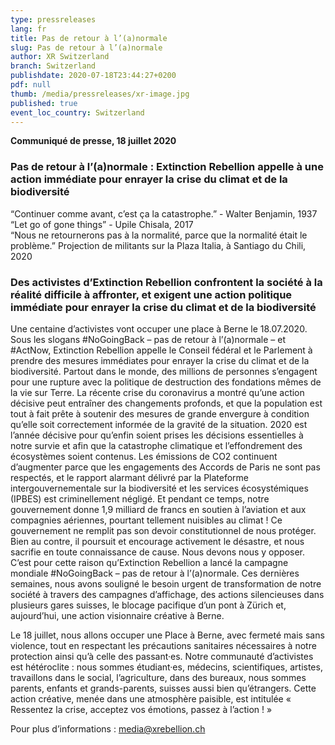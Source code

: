 ```yaml
---
type: pressreleases
lang: fr
title: Pas de retour à l’(a)normale
slug: Pas de retour à l’(a)normale
author: XR Switzerland
branch: Switzerland
publishdate: 2020-07-18T23:44:27+0200
pdf: null
thumb: /media/pressreleases/xr-image.jpg
published: true
event_loc_country: Switzerland
---
```

**Communiqué de presse, 18 juillet 2020**

### Pas de retour à l’(a)normale : Extinction Rebellion appelle à une action immédiate pour enrayer la crise du climat et de la biodiversité

“Continuer comme avant, c’est ça la catastrophe.” - Walter Benjamin, 1937\
“Let go of gone things” - Upile Chisala, 2017\
“Nous ne retournerons pas à la normalité, parce que la normalité était le problème.” Projection de militants sur la Plaza Italia, à Santiago du Chili, 2020

### Des activistes d’Extinction Rebellion confrontent la société à la réalité difficile à affronter, et exigent une action politique immédiate pour enrayer la crise du climat et de la biodiversité

Une centaine d’activistes vont occuper une place à Berne le 18.07.2020. Sous les slogans #NoGoingBack – pas de retour à l’(a)normale – et #ActNow, Extinction Rebellion appelle le Conseil fédéral et le Parlement à prendre des mesures immédiates pour enrayer la crise du climat et de la biodiversité. Partout dans le monde, des millions de personnes s’engagent pour une rupture avec la politique de destruction des fondations mêmes de la vie sur Terre. La récente crise du coronavirus a montré qu’une action décisive peut entraîner des changements profonds, et que la population est tout à fait prête à soutenir des mesures de grande envergure à condition qu’elle soit correctement informée de la gravité de la situation. 2020 est l’année décisive pour qu’enfin soient prises les décisions essentielles à notre survie et afin que la catastrophe climatique et l’effondrement des écosystèmes soient contenus. Les émissions de CO2 continuent d’augmenter parce que les engagements des Accords de Paris ne sont pas respectés, et le rapport alarmant délivré par la Plateforme intergouvernementale sur la biodiversité et les services écosystémiques (IPBES) est criminellement négligé. Et pendant ce temps, notre gouvernement donne 1,9 milliard de francs en soutien à l’aviation et aux compagnies aériennes, pourtant tellement nuisibles au climat ! Ce gouvernement ne remplit pas son devoir constitutionnel de nous protéger. Bien au contre, il poursuit et encourage activement le désastre, et nous sacrifie en toute connaissance de cause. Nous devons nous y opposer. C’est pour cette raison qu’Extinction Rebellion a lancé la campagne mondiale #NoGoingBack – pas de retour à l’(a)normale. Ces dernières semaines, nous avons souligné le besoin urgent de transformation de notre société à travers des campagnes d’affichage, des actions silencieuses dans plusieurs gares suisses, le blocage pacifique d’un pont à Zürich et, aujourd’hui, une action visionnaire créative à Berne.

Le 18 juillet, nous allons occuper une Place à Berne, avec fermeté mais sans violence, tout en respectant les précautions sanitaires nécessaires à notre protection ainsi qu’à celle des passant·es. Notre communauté d’activistes est hétéroclite : nous sommes étudiant·es, médecins, scientifiques, artistes, travaillons dans le social, l’agriculture, dans des bureaux, nous sommes parents, enfants et grands-parents, suisses aussi bien qu’étrangers. Cette action créative, menée dans une atmosphère paisible, est intitulée « Ressentez la crise, acceptez vos émotions, passez à l’action ! »

Pour plus d’informations : media@xrebellion.ch